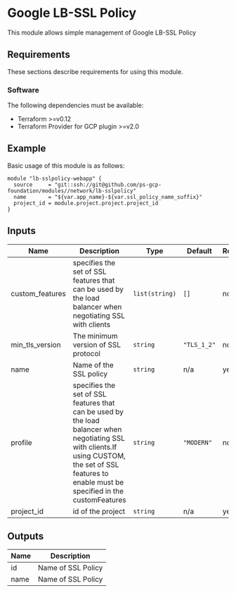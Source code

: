 # Google LB-SSL Policy

This module allows simple management of Google LB-SSL Policy

## Requirements

These sections describe requirements for using this module.

### Software

The following dependencies must be available:

- Terraform >=v0.12
- Terraform Provider for GCP plugin >=v2.0

## Example

Basic usage of this module is as follows:

```hcl
module "lb-sslpolicy-webapp" {
  source     = "git::ssh://git@github.com/ps-gcp-foundation/modules//network/lb-sslpolicy"
  name       = "${var.app_name}-${var.ssl_policy_name_suffix}"
  project_id = module.project.project.project_id
}
```

## Inputs

| Name              | Description                                                                                                                                                                                          | Type           | Default     | Required |
|-------------------|------------------------------------------------------------------------------------------------------------------------------------------------------------------------------------------------------|----------------|-------------|----------|
| custom\_features  | specifies the set of SSL features that can be used by the load balancer when negotiating SSL with clients                                                                                            | `list(string)` | `[]`        | no       |
| min\_tls\_version | The minimum version of SSL protocol                                                                                                                                                                  | `string`       | `"TLS_1_2"` | no       |
| name              | Name of the SSL policy                                                                                                                                                                               | `string`       | n/a         | yes      |
| profile           | specifies the set of SSL features that can be used by the load balancer when negotiating SSL with clients.If using CUSTOM, the set of SSL features to enable must be specified in the customFeatures | `string`       | `"MODERN"`  | no       |
| project\_id       | id of the project                                                                                                                                                                                    | `string`       | n/a         | yes      |

## Outputs

| Name | Description        |
|------|--------------------|
| id   | Name of SSL Policy |
| name | Name of SSL Policy |

